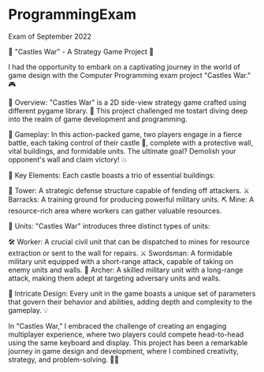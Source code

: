 # ProgrammingExam
Exam of September 2022


🏰 "Castles War" - A Strategy Game Project 🏹

I had the opportunity to embark on a captivating journey in the world of game design with the Computer Programming exam project "Castles War." 🎮

🔸 Overview:
"Castles War" is a 2D side-view strategy game crafted using different pygame library. 🚀 This project challenged me tostart diving deep into the realm of game development and programming.

🔹 Gameplay:
In this action-packed game, two players engage in a fierce battle, each taking control of their castle 🏯, complete with a protective wall, vital buildings, and formidable units. The ultimate goal? Demolish your opponent's wall and claim victory! 💥

🔸 Key Elements:
Each castle boasts a trio of essential buildings:

🏰 Tower: A strategic defense structure capable of fending off attackers.
⚔️ Barracks: A training ground for producing powerful military units.
⛏️ Mine: A resource-rich area where workers can gather valuable resources.

🔹 Units:
"Castles War" introduces three distinct types of units:

🛠️ Worker: A crucial civil unit that can be dispatched to mines for resource extraction or sent to the wall for repairs.
⚔️ Swordsman: A formidable military unit equipped with a short-range attack, capable of taking on enemy units and walls.
🏹 Archer: A skilled military unit with a long-range attack, making them adept at targeting adversary units and walls.

🔸 Intricate Design:
Every unit in the game boasts a unique set of parameters that govern their behavior and abilities, adding depth and complexity to the gameplay. 💡

In "Castles War," I embraced the challenge of creating an engaging multiplayer experience, where two players could compete head-to-head using the same keyboard and display. 
This project has been a remarkable journey in game design and development, where I combined creativity, strategy, and problem-solving. 🚁🏹
